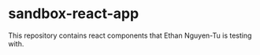 # sandbox-react-app
This repository contains react components that Ethan Nguyen-Tu is testing with.
